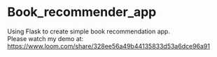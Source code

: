 # Book_recommender_app
Using Flask to create simple book recommendation app.<br>
Please watch my demo at: https://www.loom.com/share/328ee56a49b44135833d53a6dce96a91
